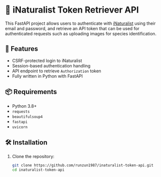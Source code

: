 # 🐛 iNaturalist Token Retriever API

This FastAPI project allows users to authenticate with [iNaturalist](https://www.inaturalist.org/) using their email and password, and retrieve an API token that can be used for authenticated requests such as uploading images for species identification.

## 🚀 Features

- CSRF-protected login to iNaturalist
- Session-based authentication handling
- API endpoint to retrieve `Authorization` token
- Fully written in Python with FastAPI

## 📦 Requirements

- Python 3.8+
- `requests`
- `beautifulsoup4`
- `fastapi`
- `uvicorn`

## 🛠️ Installation

1. Clone the repository:
   ```bash
   git clone https://github.com/runzun1987/inaturalist-token-api.git
   cd inaturalist-token-api
